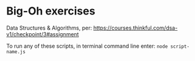 # Big-Oh exercises

Data Structures & Algorithms, per: https://courses.thinkful.com/dsa-v1/checkpoint/3#assignment

To run any of these scripts, in terminal command line enter: `node script-name.js`